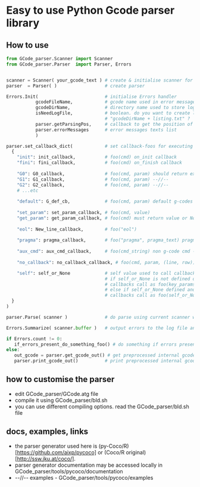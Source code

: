 # Easy to use Python Gcode parser library

## How to use
```python
from GCode_parser.Scanner import Scanner
from GCode_parser.Parser  import Parser, Errors


scanner = Scanner( your_gcode_text ) # create & initialise scanner for your g-code text
parser  = Parser( )                  # create parser

Errors.Init(                         # initialise Errors handler
           gcodeFileName,            # gcode name used in error messages
           gcodeDirName,             # directory name used to store log file
           isNeedLogFile,            # boolean. do you want to create log file
                                     # "gcodeDirName + listing.txt" ?
           parser.getParsingPos,     # callback to get the position of error
           parser.errorMessages      # error messages texts list
           )

parser.set_callback_dict(            # set callback-foos for executing different g-codes and situations
  {
    "init": init_callback,           # foo(cmd) on_init callback
    "fini": fini_callback,           # foo(cmd) on_finish callback
    
    "G0": G0_callback,               # foo(cmd, param) should return executed g-code as string
    "G1": G1_callback,               # foo(cmd, param) --//--
    "G2": G2_callback,               # foo(cmd, param) --//--
    # ...etc
     
    "default": G_def_cb,             # foo(cmd, param) default g-codes callback
   
    "set_param": set_param_callback, # foo(cmd, value)
    "get_param": get_param_callback, # foo(cmd) must return value or None
    
    "eol": New_line_callback,        # foo("eol")
    
    "pragma": pragma_callback,       # foo("pragma", pragma_text) pragma := ( pragma_text )
    
    "aux_cmd": aux_cmd_callback,     # foo(cmd_string) non g-code cmd - "% ..cmd_string.. eol"
    
    "no_callback": no_callback_callback, # foo(cmd, param, (line, row))

    "self": self_or_None             # self value used to call callbacks
                                     # if self_or_None is not defined or None
                                     # callbacks call as foo(key_params)
                                     # else if self_or_None defined and not None
                                     # callbacks call as foo(self_or_None, key_params)
  }
)

parser.Parse( scanner )              # do parse using current scanner with g-code

Errors.Summarize( scanner.buffer )   # output errors to the log file and to the console. it may be removed 

if Errors.count != 0:
   if_errors_present_do_something_foo() # do something if errors present
else:
   out_gcode = parser.get_gcode_out() # get preprocessed internal gcode list if you wish
   parser.print_gcode_out()          # print preprocessed internal gcode list to stdout if you wish
```

## how to customise the parser
- edit GCode_parser/GCode.atg file
- compile it using GCode_parser/bld.sh
- you can use different compiling options. read the GCode_parser/bld.sh file

## docs, examples, links
- the parser generator used here is (py-Coco/R)[https://github.com/aixp/pycoco] or (Coco/R original)[http://ssw.jku.at/coco/].
- parser generator documentation may be accessed locally in GCode_parser/tools/pycoco/documentation
-  --//-- examples - GCode_parser/tools/pycoco/examples
